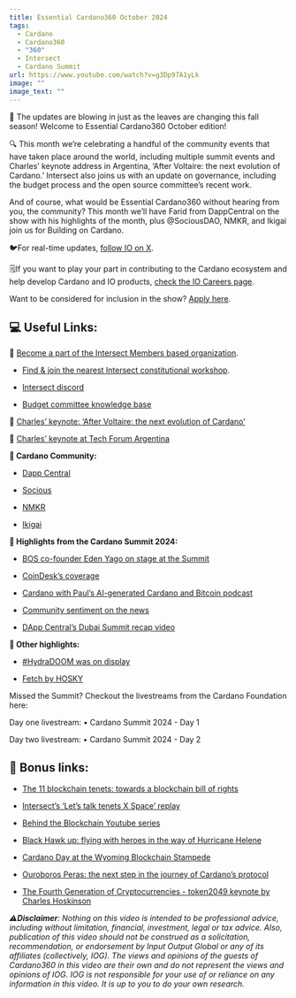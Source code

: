 ```yaml
---
title: Essential Cardano360 October 2024
tags:
  - Cardano
  - Cardano360
  - "360"
  - Intersect
  - Cardano Summit
url: https://www.youtube.com/watch?v=g3Dp97A1yLk
image: ""
image_text: ""
---
```


🍂 The updates are blowing in just as the leaves are changing this fall season! Welcome to Essential Cardano360 October edition!

🔍 This month we’re celebrating a handful of the community events that have taken place around the world, including multiple summit events and Charles’ keynote address in Argentina, ‘After Voltaire: the next evolution of Cardano.’ Intersect also joins us with an update on governance, including the budget process and the open source committee’s recent work.

And of course, what would be Essential Cardano360 without hearing from you, the community? This month we’ll have Farid from DappCentral on the show with his highlights of the month, plus @SociousDAO, NMKR, and Ikigai join us for Building on Cardano.

🐦For real-time updates, [follow IO on X](https://x.com/InputOutputHK).

🗒️If you want to play your part in contributing to the Cardano ecosystem and help develop Cardano and IO products, [check the IO Careers page](https://iohk.link/3TlsMgH).

Want to be considered for inclusion in the show? [Apply here](https://www.youtube.com/redirect?event=video_description&redir_token=QUFFLUhqbDgwcUhERGI4SXB4dDZMQlVTOHNZN2xvck5Ud3xBQ3Jtc0tsU3o2QXNpZFFMdmU2NGdjT1dsLVp3RGxTbF9Mb3U1UUxudzlPT001cWFWSk1TSVB3MVAya1NRNWFnRXJkZ0tRMi1oQVNMZHF3eEotU1RwQmx2SXZLYUM1ZEV6aFRXYkFPRHJodHd0Mzc4WWFoWHlUUQ&q=https%3A%2F%2Flanding.essentialcardano.io%2F360-project-details&v=g3Dp97A1yLk).

## 💻 Useful Links:

🔗 [Become a part of the Intersect Members based organization](https://www.intersectmbo.org/).

*   [Find & join the nearest Intersect constitutional workshop](https://lu.ma/constitution).
    
*   [Intersect discord](https://discord.com/channels/1136727663583698984/1243451569492725760)
    
*   [Budget committee knowledge base](https://docs.intersectmbo.org/intersect-overview/intersect-committees/budget-committee)
    

🔗 [Charles’ keynote: ‘After Voltaire: the next evolution of Cardano’](https://www.youtube.com/watch?v=_s4OauGIzNg)

🔗 [Charles’ keynote at Tech Forum Argentina](https://www.youtube.com/watch?v=w9Wm4SNnPuM)

**🔗 Cardano Community:**

*   [Dapp Central](https://www.youtube.com/c/DappCentral)
    
*   [Socious](https://socious.io/)
    
*   [NMKR](https://www.nmkr.io/)
    
*   [Ikigai](https://ikigaitech.org/)
    

**🔗 Highlights from the Cardano Summit 2024:**

*   [BOS co-founder Eden Yago on stage at the Summit](https://x.com/BTC_OS/status/1849489529843159184)
    
*   [CoinDesk’s coverage](https://www.coindesk.com/policy/2024/10/26/from-smuggling-gold-out-of-africa-to-bridging-bitcoin-and-cardano/)
    
*   [Cardano with Paul’s AI-generated Cardano and Bitcoin podcast](https://x.com/cwpaulm/status/1850909184214086138)
    
*   [Community sentiment on the news](https://x.com/ProofofPierre/status/1850050927375303106)
    
*   [DApp Central’s Dubai Summit recap video](https://www.youtube.com/watch?v=CmZSqQLJVK8&t=208s)
    

**🔗 Other highlights:**

*   [#HydraDOOM was on display](https://x.com/adamKDean/status/1849083837168386463)
    
*   [Fetch by HOSKY](https://x.com/HOSKYFetch)
    

Missed the Summit? Checkout the livestreams from the Cardano Foundation here:

Day one livestream: • Cardano Summit 2024 - Day 1

Day two livestream: • Cardano Summit 2024 - Day 2

## 🔗 Bonus links:

*   [The 11 blockchain tenets: towards a blockchain bill of rights](https://iohk.io/en/blog/posts/2024/10/11/the-11-blockchain-tenets-towards-a-blockchain-bill-of-rights/)
    
*   [Intersect’s ‘Let’s talk tenets X Space’ replay](https://x.com/InputOutputHK/status/1851543061416833169)
    
*   [Behind the Blockchain Youtube series](https://www.youtube.com/playlist?list=PLnPTB0CuBOBxzhf1qBh6ZBC4KiVL6L_67)
    
*   [Black Hawk up: flying with heroes in the way of Hurricane Helene](https://iohk.io/en/blog/posts/2024/10/29/black-hawk-up-flying-with-heroes-in-the-wake-of-hurricane-helene/)
    
*   [Cardano Day at the Wyoming Blockchain Stampede](https://iohk.io/en/blog/posts/2024/10/21/cardano-day-at-the-wyoming-blockchain-stampede/)
    
*   [Ouroboros Peras: the next step in the journey of Cardano’s protocol](https://iohk.io/en/blog/posts/2024/10/14/ouroboros-peras-the-next-step-in-the-journey-of-cardano-s-protocol-1/)
    
*   [The Fourth Generation of Cryptocurrencies - token2049 keynote by Charles Hoskinson](https://www.youtube.com/watch?v=yaTL4Ae3Yas&t=0s)
    

_⚠️_**_Disclaimer_**_: Nothing on this video is intended to be professional advice, including without limitation, financial, investment, legal or tax advice. Also, publication of this video should not be construed as a solicitation, recommendation, or endorsement by Input Output Global or any of its affiliates (collectively, IOG). The views and opinions of the guests of Cardano360 in this video are their own and do not represent the views and opinions of IOG. IOG is not responsible for your use of or reliance on any information in this video. It is up to you to do your own research._
